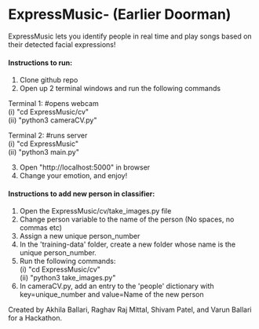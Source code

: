 # ExpressMusic- (Earlier Doorman)

ExpressMusic lets you identify people in real time and play songs based on their detected facial expressions!

#### Instructions to run:
1. Clone github repo
2. Open up 2 terminal windows and run the following commands

  Terminal 1:   #opens webcam <br>
  (i) "cd ExpressMusic/cv" <br>
  (ii) "python3 cameraCV.py" <br>

  Terminal 2:   #runs server <br>
  (i) "cd ExpressMusic" <br>
  (ii) "python3 main.py"

3. Open "http://localhost:5000" in browser
4. Change your emotion, and enjoy!


#### Instructions to add new person in classifier:
1. Open the ExpressMusic/cv/take_images.py file
2. Change person variable to the name of the person (No spaces, no commas etc)
3. Assign a new unique person_number
4. In the 'training-data' folder, create a new folder whose name is the unique person_number.
5. Run the following commands: <br>
      (i) "cd ExpressMusic/cv" <br>
      (ii) "python3 take_images.py"
6. In cameraCV.py, add an entry to the 'people' dictionary with key=unique_number and value=Name of the new person


Created by Akhila Ballari, Raghav Raj Mittal, Shivam Patel, and Varun Ballari for a Hackathon.
